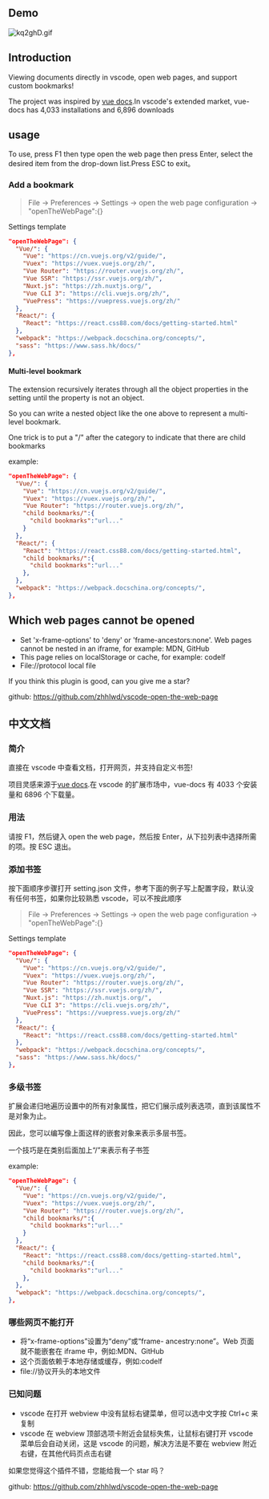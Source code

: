 ## Demo

![kq2ghD.gif](https://s2.ax1x.com/2019/03/03/kq2ghD.gif)

## Introduction

Viewing documents directly in vscode, open web pages, and support custom bookmarks!

The project was inspired by [vue docs](https://marketplace.visualstudio.com/items?itemName=titiaiev.vue-docs).In vscode's extended market, vue-docs has 4,033 installations and 6,896 downloads

## usage

To use, press F1 then type open the web page then press Enter, select the desired item from the drop-down list.Press ESC to exit。

### Add a bookmark

> File -> Preferences -> Settings -> open the web page configuration -> "openTheWebPage":\{\}

Settings template

```json
"openTheWebPage": {
  "Vue/": {
    "Vue": "https://cn.vuejs.org/v2/guide/",
    "Vuex": "https://vuex.vuejs.org/zh/",
    "Vue Router": "https://router.vuejs.org/zh/",
    "Vue SSR": "https://ssr.vuejs.org/zh/",
    "Nuxt.js": "https://zh.nuxtjs.org/",
    "Vue CLI 3": "https://cli.vuejs.org/zh/",
    "VuePress": "https://vuepress.vuejs.org/zh/"
  },
  "React/": {
    "React": "https://react.css88.com/docs/getting-started.html"
  },
  "webpack": "https://webpack.docschina.org/concepts/",
  "sass": "https://www.sass.hk/docs/"
},
```

#### Multi-level bookmark

The extension recursively iterates through all the object properties in the setting until the property is not an object.

So you can write a nested object like the one above to represent a multi-level bookmark.

One trick is to put a "/" after the category to indicate that there are child bookmarks

example:

```json
"openTheWebPage": {
  "Vue/": {
    "Vue": "https://cn.vuejs.org/v2/guide/",
    "Vuex": "https://vuex.vuejs.org/zh/",
    "Vue Router": "https://router.vuejs.org/zh/",
    "child bookmarks/":{
      "child bookmarks":"url..."
    }
  },
  "React/": {
    "React": "https://react.css88.com/docs/getting-started.html",
    "child bookmarks/":{
      "child bookmarks":"url..."
    },
  },
  "webpack": "https://webpack.docschina.org/concepts/",
},
```

## Which web pages cannot be opened

- Set 'x-frame-options' to 'deny' or 'frame-ancestors:none'. Web pages cannot be nested in an iframe, for example: MDN, GitHub
- This page relies on localStorage or cache, for example: codelf
- File://protocol local file

If you think this plugin is good, can you give me a star?

github: https://github.com/zhhlwd/vscode-open-the-web-page

## 中文文档

### 简介

直接在 vscode 中查看文档，打开网页，并支持自定义书签!

项目灵感来源于[vue docs](https://marketplace.visualstudio.com/items?itemName=titiaiev.vue-docs).在 vscode 的扩展市场中，vue-docs 有 4033 个安装量和 6896 个下载量。

### 用法

请按 F1，然后键入 open the web page，然后按 Enter，从下拉列表中选择所需的项。按 ESC 退出。

### 添加书签

按下面顺序步骤打开 setting.json 文件，参考下面的例子写上配置字段，默认没有任何书签，如果你比较熟悉 vscode，可以不按此顺序

> File -> Preferences -> Settings -> open the web page configuration -> "openTheWebPage":\{\}

Settings template

```json
"openTheWebPage": {
  "Vue/": {
    "Vue": "https://cn.vuejs.org/v2/guide/",
    "Vuex": "https://vuex.vuejs.org/zh/",
    "Vue Router": "https://router.vuejs.org/zh/",
    "Vue SSR": "https://ssr.vuejs.org/zh/",
    "Nuxt.js": "https://zh.nuxtjs.org/",
    "Vue CLI 3": "https://cli.vuejs.org/zh/",
    "VuePress": "https://vuepress.vuejs.org/zh/"
  },
  "React/": {
    "React": "https://react.css88.com/docs/getting-started.html"
  },
  "webpack": "https://webpack.docschina.org/concepts/",
  "sass": "https://www.sass.hk/docs/"
},
```

### 多级书签

扩展会递归地遍历设置中的所有对象属性，把它们展示成列表选项，直到该属性不是对象为止。

因此，您可以编写像上面这样的嵌套对象来表示多层书签。

一个技巧是在类别后面加上“/”来表示有子书签

example:

```json
"openTheWebPage": {
  "Vue/": {
    "Vue": "https://cn.vuejs.org/v2/guide/",
    "Vuex": "https://vuex.vuejs.org/zh/",
    "Vue Router": "https://router.vuejs.org/zh/",
    "child bookmarks/":{
      "child bookmarks":"url..."
    }
  },
  "React/": {
    "React": "https://react.css88.com/docs/getting-started.html",
    "child bookmarks/":{
      "child bookmarks":"url..."
    },
  },
  "webpack": "https://webpack.docschina.org/concepts/",
},
```

### 哪些网页不能打开

- 将“x-frame-options”设置为“deny”或“frame- ancestry:none”。Web 页面就不能嵌套在 iframe 中，例如:MDN、GitHub
- 这个页面依赖于本地存储或缓存，例如:codelf
- file://协议开头的本地文件

### 已知问题

- vscode 在打开 webview 中没有鼠标右键菜单，但可以选中文字按 Ctrl+c 来复制
- vscode 在 webview 顶部选项卡附近会鼠标失焦，让鼠标右键打开 vscode 菜单后会自动关闭，这是 vscode 的问题，解决方法是不要在 webview 附近右键，在其他代码页点击右键

如果您觉得这个插件不错，您能给我一个 star 吗？

github: https://github.com/zhhlwd/vscode-open-the-web-page

